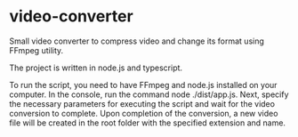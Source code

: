 # video-converter

Small video converter to compress video and change its format using FFmpeg utility.

The project is written in node.js and typescript.

To run the script, you need to have FFmpeg and node.js installed on your computer.
In the console, run the command node ./dist/app.js.
Next, specify the necessary parameters for executing the script and wait for the video conversion to complete.
Upon completion of the conversion, a new video file will be created in the root folder with the specified extension and name.
